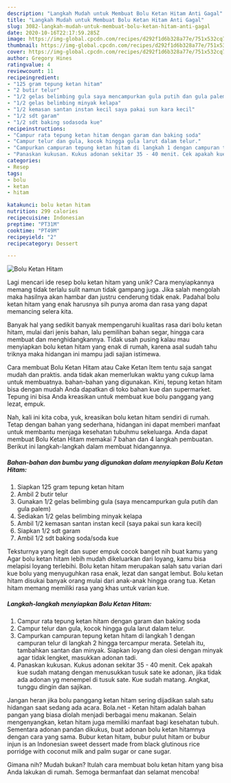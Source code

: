 ```yaml
---
description: "Langkah Mudah untuk Membuat Bolu Ketan Hitam Anti Gagal"
title: "Langkah Mudah untuk Membuat Bolu Ketan Hitam Anti Gagal"
slug: 3082-langkah-mudah-untuk-membuat-bolu-ketan-hitam-anti-gagal
date: 2020-10-16T22:17:59.285Z
image: https://img-global.cpcdn.com/recipes/d292f1d6b328a77e/751x532cq70/bolu-ketan-hitam-foto-resep-utama.jpg
thumbnail: https://img-global.cpcdn.com/recipes/d292f1d6b328a77e/751x532cq70/bolu-ketan-hitam-foto-resep-utama.jpg
cover: https://img-global.cpcdn.com/recipes/d292f1d6b328a77e/751x532cq70/bolu-ketan-hitam-foto-resep-utama.jpg
author: Gregory Hines
ratingvalue: 4
reviewcount: 11
recipeingredient:
- "125 gram tepung ketan hitam"
- "2 butir telur"
- "1/2 gelas belimbing gula saya mencampurkan gula putih dan gula palem"
- "1/2 gelas belimbing minyak kelapa"
- "1/2 kemasan santan instan kecil saya pakai sun kara kecil"
- "1/2 sdt garam"
- "1/2 sdt baking sodasoda kue"
recipeinstructions:
- "Campur rata tepung ketan hitam dengan garam dan baking soda"
- "Campur telur dan gula, kocok hingga gula larut dalam telur."
- "Campurkan campuran tepung ketan hitam di langkah 1 dengan campuran telur di langkah 2 hingga tercampur merata. Setelah itu, tambahkan santan dan minyak. Siapkan loyang dan olesi dengan minyak agar tidak lengket, masukkan adonan tadi."
- "Panaskan kukusan. Kukus adonan sekitar 35 - 40 menit. Cek apakah kue sudah matang dengan menusukkan tusuk sate ke adonan, jika tidak ada adonan yg menempel di tusuk sate. Kue sudah matang. Angkat, tunggu dingin dan sajikan."
categories:
- Resep
tags:
- bolu
- ketan
- hitam

katakunci: bolu ketan hitam 
nutrition: 299 calories
recipecuisine: Indonesian
preptime: "PT31M"
cooktime: "PT49M"
recipeyield: "2"
recipecategory: Dessert

---
```



![Bolu Ketan Hitam](https://img-global.cpcdn.com/recipes/d292f1d6b328a77e/751x532cq70/bolu-ketan-hitam-foto-resep-utama.jpg)

Lagi mencari ide resep bolu ketan hitam yang unik? Cara menyiapkannya memang tidak terlalu sulit namun tidak gampang juga. Jika salah mengolah maka hasilnya akan hambar dan justru cenderung tidak enak. Padahal bolu ketan hitam yang enak harusnya sih punya aroma dan rasa yang dapat memancing selera kita.

Banyak hal yang sedikit banyak mempengaruhi kualitas rasa dari bolu ketan hitam, mulai dari jenis bahan, lalu pemilihan bahan segar, hingga cara membuat dan menghidangkannya. Tidak usah pusing kalau mau menyiapkan bolu ketan hitam yang enak di rumah, karena asal sudah tahu triknya maka hidangan ini mampu jadi sajian istimewa.

Cara membuat Bolu Ketan Hitam atau Cake Ketan Item tentu saja sangat mudah dan praktis. anda tidak akan memerlukan waktu yang cukup lama untuk membuatnya. bahan-bahan yang digunakan. Kini, tepung ketan hitam bisa dengan mudah Anda dapatkan di toko bahan kue dan supermarket. Tepung ini bisa Anda kreasikan untuk membuat kue bolu panggang yang lezat, empuk.


Nah, kali ini kita coba, yuk, kreasikan bolu ketan hitam sendiri di rumah. Tetap dengan bahan yang sederhana, hidangan ini dapat memberi manfaat untuk membantu menjaga kesehatan tubuhmu sekeluarga. Anda dapat membuat Bolu Ketan Hitam memakai 7 bahan dan 4 langkah pembuatan. Berikut ini langkah-langkah dalam membuat hidangannya.

<!--inarticleads1-->

##### Bahan-bahan dan bumbu yang digunakan dalam menyiapkan Bolu Ketan Hitam:

1. Siapkan 125 gram tepung ketan hitam
1. Ambil 2 butir telur
1. Gunakan 1/2 gelas belimbing gula (saya mencampurkan gula putih dan gula palem)
1. Sediakan 1/2 gelas belimbing minyak kelapa
1. Ambil 1/2 kemasan santan instan kecil (saya pakai sun kara kecil)
1. Siapkan 1/2 sdt garam
1. Ambil 1/2 sdt baking soda/soda kue


Teksturnya yang legit dan super empuk cocok banget nih buat kamu yang Agar bolu ketan hitam lebih mudah dikeluarkan dari loyang, kamu bisa melapisi loyang terlebihi. Bolu ketan hitam merupakan salah satu varian dari kue bolu yang menyuguhkan rasa enak, lezat dan sangat lembut. Bolu ketan hitam disukai banyak orang mulai dari anak-anak hingga orang tua. Ketan hitam memang memiliki rasa yang khas untuk varian kue. 

<!--inarticleads2-->

##### Langkah-langkah menyiapkan Bolu Ketan Hitam:

1. Campur rata tepung ketan hitam dengan garam dan baking soda
1. Campur telur dan gula, kocok hingga gula larut dalam telur.
1. Campurkan campuran tepung ketan hitam di langkah 1 dengan campuran telur di langkah 2 hingga tercampur merata. Setelah itu, tambahkan santan dan minyak. Siapkan loyang dan olesi dengan minyak agar tidak lengket, masukkan adonan tadi.
1. Panaskan kukusan. Kukus adonan sekitar 35 - 40 menit. Cek apakah kue sudah matang dengan menusukkan tusuk sate ke adonan, jika tidak ada adonan yg menempel di tusuk sate. Kue sudah matang. Angkat, tunggu dingin dan sajikan.


Jangan heran jika bolu panggang ketan hitam sering dijadikan salah satu hidangan saat sedang ada acara. Bola.net - Ketan hitam adalah bahan pangan yang biasa diolah menjadi berbagai menu makanan. Selain mengenyangkan, ketan hitam juga memiliki manfaat bagi kesehatan tubuh. Sementara adonan pandan dikukus, buat adonan bolu ketan hitamnya dengan cara yang sama. Bubur ketan hitam, bubur pulut hitam or bubur injun is an Indonesian sweet dessert made from black glutinous rice porridge with coconut milk and palm sugar or cane sugar. 

Gimana nih? Mudah bukan? Itulah cara membuat bolu ketan hitam yang bisa Anda lakukan di rumah. Semoga bermanfaat dan selamat mencoba!
